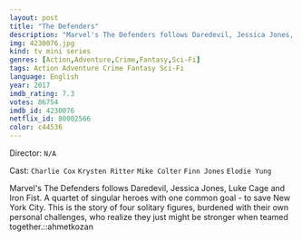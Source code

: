 ```yaml
---
layout: post
title: "The Defenders"
description: "Marvel's The Defenders follows Daredevil, Jessica Jones, Luke Cage and Iron Fist. A quartet of singular heroes with one common goal - to save New York City. This is the story of four solitary figures, burdened with their own personal challenges, who realize they just might be stronger when teamed together..."
img: 4230076.jpg
kind: tv mini series
genres: [Action,Adventure,Crime,Fantasy,Sci-Fi]
tags: Action Adventure Crime Fantasy Sci-Fi 
language: English
year: 2017
imdb_rating: 7.3
votes: 86754
imdb_id: 4230076
netflix_id: 80002566
color: c44536
---
```

Director: `N/A`  

Cast: `Charlie Cox` `Krysten Ritter` `Mike Colter` `Finn Jones` `Elodie Yung` 

Marvel's The Defenders follows Daredevil, Jessica Jones, Luke Cage and Iron Fist. A quartet of singular heroes with one common goal - to save New York City. This is the story of four solitary figures, burdened with their own personal challenges, who realize they just might be stronger when teamed together.::ahmetkozan
